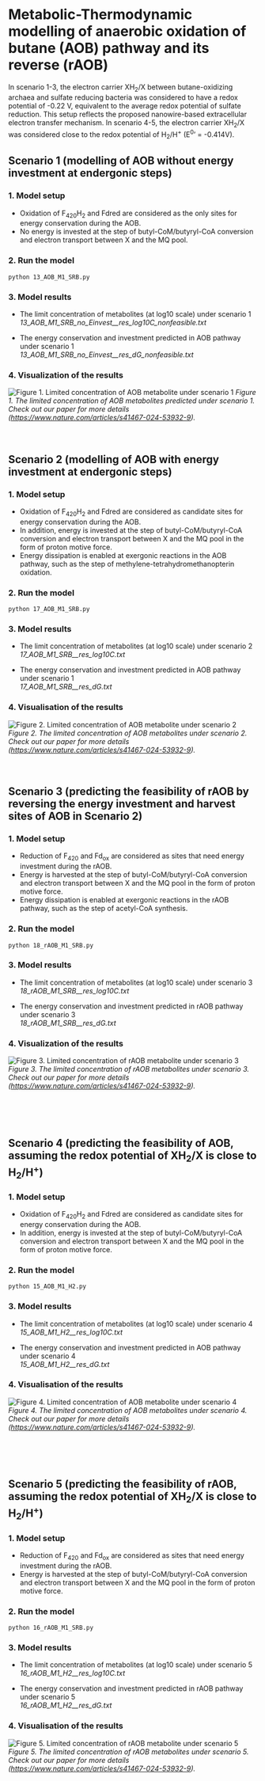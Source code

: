 # Metabolic-Thermodynamic modelling of anaerobic oxidation of butane (AOB) pathway and its reverse (rAOB)

In scenario 1-3, the electron carrier XH<sub>2</sub>/X between butane-oxidizing archaea and sulfate reducing bacteria was considered to have a redox potential of -0.22 V, equivalent to the average redox potential of sulfate reduction. This setup reflects the proposed nanowire-based extracellular electron transfer mechanism. In scenario 4-5, the electron carrier XH<sub>2</sub>/X was considered close to the redox potential of H<sub>2</sub>/H<sup>+</sup> (E<sup>0</sup>’ = -0.414V).


## Scenario 1 (modelling of AOB without energy investment at endergonic steps)

### 1. Model setup
* Oxidation of F<sub>420</sub>H<sub>2</sub> and Fdred are considered as the only sites for energy conservation during the AOB.
* No energy is invested at the step of butyl-CoM/butyryl-CoA conversion and electron transport between X and the MQ pool.

### 2. Run the model
```
python 13_AOB_M1_SRB.py  
```

### 3. Model results
* The limit concentration of metabolites (at log10 scale) under scenario 1<br />
	*13_AOB_M1_SRB_no_Einvest__res_log10C_nonfeasible.txt*

* The energy conservation and investment predicted in AOB pathway under scenario 1 <br />
	*13_AOB_M1_SRB_no_Einvest__res_dG_nonfeasible.txt*

### 4. Visualization of the results
![Figure 1. Limited concentration of AOB metabolite under scenario 1](https://github.com/SongCanChen11/BackFluxDuringAOB/blob/main/MetabolicModel/13_AOB_github.png)
*Figure 1. The limited concentration of AOB metabolites predicted under scenario 1. Check out our paper for more details (https://www.nature.com/articles/s41467-024-53932-9).*
<br />
<br />
<br />


## Scenario 2 (modelling of AOB with energy investment at endergonic steps)

### 1. Model setup
* Oxidation of F<sub>420</sub>H<sub>2</sub> and Fdred are considered as candidate sites for energy conservation during the AOB.
* In addition, energy is invested at the step of butyl-CoM/butyryl-CoA conversion and electron transport between X and the MQ pool in the form of proton motive force.
* Energy dissipation is enabled at exergonic reactions in the AOB pathway, such as the step of methylene-tetrahydromethanopterin oxidation.

### 2. Run the model
```
python 17_AOB_M1_SRB.py  
```

### 3. Model results
* The limit concentration of metabolites (at log10 scale) under scenario 2<br />
	*17_AOB_M1_SRB__res_log10C.txt*

* The energy conservation and investment predicted in AOB pathway under scenario 1 <br />
	*17_AOB_M1_SRB__res_dG.txt*


### 4. Visualisation of the results
![Figure 2. Limited concentration of AOB metabolite under scenario 2](https://github.com/SongCanChen11/BackFluxDuringAOB/blob/main/MetabolicModel/17_AOB_github.png)
*Figure 2. The limited concentration of AOB metabolites under scenario 2. Check out our paper for more details (https://www.nature.com/articles/s41467-024-53932-9).*
<br />
<br />
<br />


## Scenario 3 (predicting the feasibility of rAOB by reversing the energy investment and harvest sites of AOB in Scenario 2)

### 1. Model setup
* Reduction of F<sub>420</sub> and Fd<sub>ox</sub> are considered as sites that need energy investment during the rAOB.
* Energy is harvested at the step of butyl-CoM/butyryl-CoA conversion and electron transport between X and the MQ pool in the form of proton motive force.
* Energy dissipation is enabled at exergonic reactions in the rAOB pathway, such as the step of acetyl-CoA synthesis.

### 2. Run the model
```
python 18_rAOB_M1_SRB.py  
```

### 3. Model results
* The limit concentration of metabolites (at log10 scale) under scenario 3<br />
	*18_rAOB_M1_SRB__res_log10C.txt*

* The energy conservation and investment predicted in rAOB pathway under scenario 3 <br />
	*18_rAOB_M1_SRB__res_dG.txt*

### 4. Visualization of the results
![Figure 3. Limited concentration of rAOB metabolite under scenario 3](https://github.com/SongCanChen11/BackFluxDuringAOB/blob/main/MetabolicModel/18_rAOB_github.png)
*Figure 3. The limited concentration of rAOB metabolites under scenario 3. Check out our paper for more details (https://www.nature.com/articles/s41467-024-53932-9).*

<br />
<br />
<br />
    

## Scenario 4 (predicting the feasibility of AOB, assuming the redox potential of XH<sub>2</sub>/X is close to H<sub>2</sub>/H<sup>+</sup>)

### 1. Model setup
* Oxidation of F<sub>420</sub>H<sub>2</sub> and Fdred are considered as candidate sites for energy conservation during the AOB.
* In addition, energy is invested at the step of butyl-CoM/butyryl-CoA conversion and electron transport between X and the MQ pool in the form of proton motive force.


### 2. Run the model
```
python 15_AOB_M1_H2.py
```

### 3. Model results
* The limit concentration of metabolites (at log10 scale) under scenario 4 <br />
	*15_AOB_M1_H2__res_log10C.txt*

* The energy conservation and investment predicted in AOB pathway under scenario 4 <br />
	*15_AOB_M1_H2__res_dG.txt*
 
### 4. Visualisation of the results
![Figure 4. Limited concentration of AOB metabolite under scenario 4](https://github.com/SongCanChen11/BackFluxDuringAOB/blob/main/MetabolicModel/15_AOB_log10C_github.png)
*Figure 4. The limited concentration of AOB metabolites under scenario 4. Check out our paper for more details (https://www.nature.com/articles/s41467-024-53932-9).*


<br />
<br />
<br />

## Scenario 5 (predicting the feasibility of rAOB, assuming the redox potential of XH<sub>2</sub>/X is close to H<sub>2</sub>/H<sup>+</sup>)

### 1. Model setup
* Reduction of F<sub>420</sub> and Fd<sub>ox</sub> are considered as sites that need energy investment during the rAOB.
* Energy is harvested at the step of butyl-CoM/butyryl-CoA conversion and electron transport between X and the MQ pool in the form of proton motive force.


### 2. Run the model
```
python 16_rAOB_M1_SRB.py  
```

### 3. Model results
* The limit concentration of metabolites (at log10 scale) under scenario 5<br />
	*16_rAOB_M1_H2__res_log10C.txt*

* The energy conservation and investment predicted in rAOB pathway under scenario 5 <br />
	*16_rAOB_M1_H2__res_dG.txt*

### 4. Visualisation of the results
![Figure 5. Limited concentration of rAOB metabolite under scenario 5](https://github.com/SongCanChen11/BackFluxDuringAOB/blob/main/MetabolicModel/16_rAOB_log10C_github.png)
*Figure 5. The limited concentration of rAOB metabolites under scenario 5. Check out our paper for more details (https://www.nature.com/articles/s41467-024-53932-9).*

<br />
<br />
<br />





